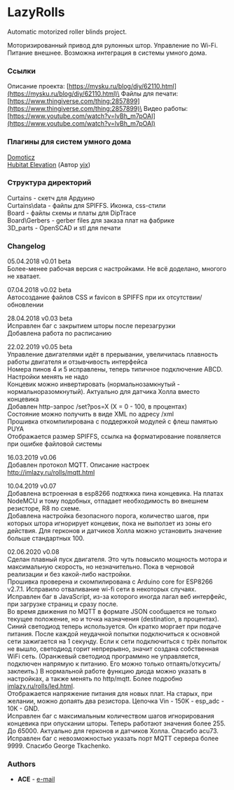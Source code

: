 ﻿# LazyRolls

Automatic motorized roller blinds project.

Моторизированный привод для рулонных штор. Управление по Wi-Fi. Питание внешнее. Возможна интеграция в системы умного дома.

### Ссылки
Описание проекта: [https://mysku.ru/blog/diy/62110.html](https://mysku.ru/blog/diy/62110.html)\
Файлы для печати: [https://www.thingiverse.com/thing:2857899](https://www.thingiverse.com/thing:2857899)\
Видео работы: [https://www.youtube.com/watch?v=lvBh_m7pOAI](https://www.youtube.com/watch?v=lvBh_m7pOAI)

### Плагины для систем умного дома
[Domoticz](https://github.com/ACE1046/LazyRollsDomoticz)\
[Hubitat Elevation](https://github.com/yix/Hubitat/blob/master/drivers/LazyRolls.groovy) (Автор [yix](https://github.com/yix))

### Структура директорий

Curtains - скетч для Ардуино\
Curtains\data - файлы для SPIFFS. Иконка, css-стили\
Board - файлы схемы и платы для DipTrace\
Board\Gerbers - gerber files для заказа плат на фабрике\
3D_parts - OpenSCAD и stl для печати

### Changelog

05.04.2018 v0.01 beta\
Более-менее рабочая версия с настройками. Не всё доделано, многого не хватает.

07.04.2018 v0.02 beta\
Автосоздание файлов CSS и favicon в SPIFFS при их отсутствии/обновлении

28.04.2018 v0.03 beta\
Исправлен баг с закрытием шторы после перезагрузки\
Добавлена работа по расписанию

22.02.2019 v0.05 beta\
Управление двигателями идёт в прерывании, увеличилась плавность работы двигателя и отзывчивость интерфейса\
Номера пинов 4 и 5 исправлены, теперь типичное подключение ABCD. Настройки менять не надо\
Концевик можно инвертировать (нормальнозамкнутый - нормальноразомкнутый). Актуально для датчика Холла вместо концевика\
Добавлен http-запрос /set?pos=X (X = 0 - 100, в процентах)\
Состояние можно получить в виде XML по адресу /xml\
Прошивка откомпилирована с поддержкой модулей с флеш памятью PUYA\
Отображается размер SPIFFS, ссылка на форматирование появляется при ошибке файловой системы

16.03.2019 v0.06\
Добавлен протокол MQTT. Описание настроек http://imlazy.ru/rolls/mqtt.html

10.04.2019 v0.07\
Добавлена встроенная в esp8266 подтяжка пина концевика. На платах NodeMCU и тому подобных, отпадает необходимость во внешнем резисторе, R8 по схеме.\
Добавлена настройка безопасного порога, количество шагов, при которых штора игнорирует концевик, пока не выползет из зоны его действия. Для герконов и датчиков Холла можно установить значение больше стандартных 100.

02.06.2020 v0.08\
Сделан плавный пуск двигателя. Это чуть повысило мощность мотора и максимальную скорость, но незначительно. Пока в черновой реализации и без какой-либо настройки.\
Прошивка проверена и скомпилирована с Arduino core for ESP8266 v2.7.1. Исправило отваливание wi-fi сети в некоторых случаях.\
Исправлен баг в JavaScript, из-за которого иногда лагал веб интерфейс, при загрузке страниц и сразу после.\
Во время движения по MQTT в формате JSON сообщается не только текущее положение, но и точка назначения (destination, в процентах).\
Синий светодиод теперь используется. Он кратко моргает при подаче питания. После каждой неудачной попытки подключиться к основной
сети зажигается на 1 секунду. Если к сети подключиться с трёх попыток не вышло, светодиод горит непрерывно, значит создана собственная WiFi сеть.
(Оранжевый светодиод программно не управляется, подключен напрямую к питанию. Его можно только отпаять/откусить/заклеить.)
В нормальной работе функцию диода можно указать в настройках, а также менять по http/mqtt. Более подробно [imlazy.ru/rolls/led.html](http://imlazy.ru/rolls/led.html).\
Отображается напряжение питания для новых плат. На старых, при желании, можно допаять два резистора. Цепочка Vin - 150K - esp_adc - 10K - GND.\
Исправлен баг с максимальным количеством шагов игнорирования концевика при опускании шторы. Теперь работают значения более 255. До 65000. Актуально для герконов и датчиков Холла. Спасибо acu73.\
Исправлен баг с невозможностью указать порт MQTT сервера более 9999. Спасибо George Tkachenko.

### Authors

* **ACE** - [e-mail](mailto:a_c_e@mail.ru)
